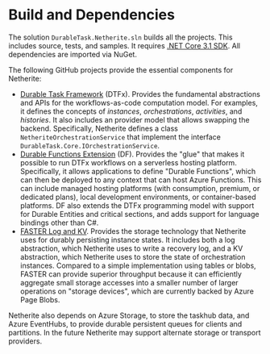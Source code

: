 # Build and Dependencies

The solution `DurableTask.Netherite.sln` builds all the projects. This includes source, tests, and samples. It requires [.NET Core 3.1 SDK](https://dotnet.microsoft.com/download/dotnet-core/3.1). All dependencies are imported via NuGet. 

The following GitHub projects provide the essential components for Netherite:
* [Durable Task Framework](https://github.com/Azure/durabletask/) (DTFx). Provides the fundamental abstractions and APIs for the workflows-as-code computation model. For examples, it defines the concepts of *instances*, *orchestrations*, *activities*, and *histories*. It also includes an provider model that allows swapping the backend. Specifically, Netherite defines a class `NetheriteOrchestrationService` that implement the interface `DurableTask.Core.IOrchestrationService`.
* [Durable Functions Extension](https://github.com/Azure/azure-functions-durable-extension) (DF).
Provides the "glue" that makes it possible to run DTFx workflows on a serverless hosting platform. Specifically, it allows applications to define "Durable Functions", which can then be deployed to any context that can host Azure Functions. This can include managed hosting platforms (with consumption, premium, or dedicated plans), local development environments, or container-based platforms. DF also extends the DTFx programming model with support for Durable Entities and critical sections, and adds support for language bindings other than C#.
* [FASTER Log and KV](https://github.com/Microsoft/FASTER). Provides the storage technology that Netherite uses for durably persisting instance states. It includes both a log abstraction, which Netherite uses to write a recovery log, and a KV abstraction, which Netherite uses to store the state of orchestration instances. Compared to a simple implementation using tables or blobs, FASTER can provide superior throughput because it can efficiently aggregate small storage accesses into a smaller number of larger operations on "storage devices", which are currently backed by Azure Page Blobs.

Netherite also depends on Azure Storage, to store the taskhub data, and Azure EventHubs, to provide durable persistent queues for clients and partitions. In the future Netherite may support alternate storage or transport providers.


